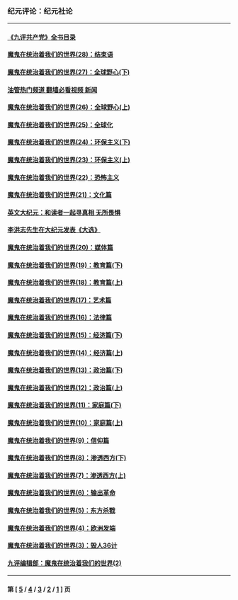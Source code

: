 ### 纪元评论：纪元社论
---
#### [《九评共产党》全书目录](../../pages/nsc422/n13708085.md?04260330) 
#### [魔鬼在统治着我们的世界(28)：结束语](../../pages/nsc422/n10936246.md?04260330) 
#### [魔鬼在统治着我们的世界(27)：全球野心(下)](../../pages/nsc422/n10928319.md?04260330) 
#### [油管热门频道 翻墙必看视频 新闻](ok?04260330)
#### [魔鬼在统治着我们的世界(26)：全球野心(上)](../../pages/nsc422/n10900318.md?04260330) 
#### [魔鬼在统治着我们的世界(25)：全球化](../../pages/nsc422/n10788205.md?04260330) 
#### [魔鬼在统治着我们的世界(24)：环保主义(下)](../../pages/nsc422/n10695307.md?04260330) 
#### [魔鬼在统治着我们的世界(23)：环保主义(上)](../../pages/nsc422/n10688613.md?04260330) 
#### [魔鬼在统治着我们的世界(22)：恐怖主义](../../pages/nsc422/n10614727.md?04260330) 
#### [魔鬼在统治着我们的世界(21)：文化篇](../../pages/nsc422/n10597706.md?04260330) 
#### [英文大纪元：和读者一起寻真相 无所畏惧](../../pages/nsc422/n12542027.md?04260330) 
#### [李洪志先生在大纪元发表《大选》](../../pages/nsc422/n12534746.md?04260330) 
#### [魔鬼在统治着我们的世界(20)：媒体篇](../../pages/nsc422/n10586579.md?04260330) 
#### [魔鬼在统治着我们的世界(19)：教育篇(下)](../../pages/nsc422/n10564808.md?04260330) 
#### [魔鬼在统治着我们的世界(18)：教育篇(上)](../../pages/nsc422/n10526970.md?04260330) 
#### [魔鬼在统治着我们的世界(17)：艺术篇](../../pages/nsc422/n10499093.md?04260330) 
#### [魔鬼在统治着我们的世界(16)：法律篇](../../pages/nsc422/n10485969.md?04260330) 
#### [魔鬼在统治着我们的世界(15)：经济篇(下)](../../pages/nsc422/n10469975.md?04260330) 
#### [魔鬼在统治着我们的世界(14)：经济篇(上)](../../pages/nsc422/n10457370.md?04260330) 
#### [魔鬼在统治着我们的世界(13)：政治篇(下)](../../pages/nsc422/n10448270.md?04260330) 
#### [魔鬼在统治着我们的世界(12)：政治篇(上)](../../pages/nsc422/n10444576.md?04260330) 
#### [魔鬼在统治着我们的世界(11)：家庭篇(下)](../../pages/nsc422/n10440961.md?04260330) 
#### [魔鬼在统治着我们的世界(10)：家庭篇(上)](../../pages/nsc422/n10435448.md?04260330) 
#### [魔鬼在统治着我们的世界(9)：信仰篇](../../pages/nsc422/n10432159.md?04260330) 
#### [魔鬼在统治着我们的世界(8)：渗透西方(下)](../../pages/nsc422/n10429603.md?04260330) 
#### [魔鬼在统治着我们的世界(7)：渗透西方(上)](../../pages/nsc422/n10426013.md?04260330) 
#### [魔鬼在统治着我们的世界(6)：输出革命](../../pages/nsc422/n10421536.md?04260330) 
#### [魔鬼在统治着我们的世界(5)：东方杀戮](../../pages/nsc422/n10417707.md?04260330) 
#### [魔鬼在统治着我们的世界(4)：欧洲发端](../../pages/nsc422/n10414890.md?04260330) 
#### [魔鬼在统治着我们的世界(3)：毁人36计](../../pages/nsc422/n10411583.md?04260330) 
#### [九评编辑部：魔鬼在统治着我们的世界(2)](../../pages/nsc422/n10410036.md?04260330) 

---
#### 第 [ [5](./5.md?04260330) / [4](./4.md?04260330) / [3](./3.md?04260330) / [2](./2.md?04260330) / [1](./1.md?04260330) ] 页
